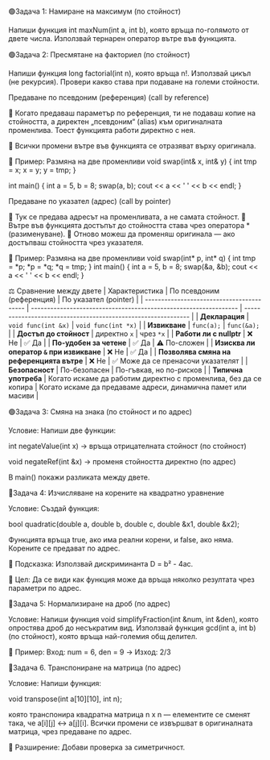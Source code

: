 🟢Задача 1: 
Намиране на максимум (по стойност)

Напиши функция int maxNum(int a, int b), която връща по-голямото от двете числа.
Използвай тернарен оператор вътре във функцията.



🟢Задача 2: 
Пресмятане на факториел (по стойност)

Напиши функция long factorial(int n), която връща n!.
Използвай цикъл (не рекурсия).
Провери какво става при подаване на големи стойности.



Предаване по псевдоним (референция)
(call by reference)

🔹 Когато предаваш параметър по референция, ти не подаваш копие на стойността,
а директен „псевдоним“ (alias) към оригиналната променлива.
Тоест функцията работи директно с нея.

🔹 Всички промени вътре във функцията се отразяват върху оригинала.

🔹 Пример: Размяна на две променливи
void swap(int& x, int& y) {
    int tmp = x; x = y; y = tmp;
}

int main() {
    int a = 5, b = 8;
    swap(a, b);
    cout << a << ' ' << b << endl;
}



Предаване по указател (адрес)
(call by pointer)

🔹 Тук се предава адресът на променливата, а не самата стойност.
🔹 Вътре във функцията достъпът до стойността става чрез оператора * (разименуване).
🔹 Отново можеш да променяш оригинала — ако достъпваш стойността чрез указателя.

🔹 Пример: Размяна на две променливи
void swap(int* p, int* q) {
    int tmp = *p; *p = *q; *q = tmp;
}
int main() {
    int a = 5, b = 8;
    swap(&a, &b);
    cout << a << ' ' << b << endl;
}


⚖️ Сравнение между двете
| Характеристика                            | По псевдоним (референция)                                        | По указател (pointer)                                         |
| ----------------------------------------- | ---------------------------------------------------------------- | ------------------------------------------------------------- |
| **Декларация**                            | `void func(int &x)`                                              | `void func(int *x)`                                           |
| **Извикване**                             | `func(a);`                                                       | `func(&a);`                                                   |
| **Достъп до стойност**                    | директно `x`                                                     | чрез `*x`                                                     |
| **Работи ли с nullptr**                   | ❌ Не                                                             | ✅ Да                                                          |
| **По-удобен за четене**                   | ✅ Да                                                             | ⚠️ По-сложен                                                  |
| **Изисква ли оператор `&` при извикване** | ❌ Не                                                             | ✅ Да                                                          |
| **Позволява смяна на референцията вътре** | ❌ Не                                                             | ✅ Може да се пренасочи указателят                             |
| **Безопасност**                           | По-безопасен                                                     | По-гъвкав, но по-рисков                                       |
| **Типична употреба**                      | Когато искаме да работим директно с променлива, без да се копира | Когато искаме да предаваме адреси, динамична памет или масиви |


🟢Задача 3:
Смяна на знака (по стойност и по адрес)

Условие:
Напиши две функции:

int negateValue(int x) → връща отрицателната стойност (по стойност)

void negateRef(int &x) → променя стойността директно (по адрес)

В main() покажи разликата между двете.


🔷Задача 4: 
Изчисляване на корените на квадратно уравнение

Условие:
Създай функция:

bool quadratic(double a, double b, double c, double &x1, double &x2);


Функцията връща true, ако има реални корени, и false, ако няма.
Корените се предават по адрес.

📘 Подсказка: Използвай дискриминанта D = b² - 4ac.

🧠 Цел: Да се види как функция може да връща няколко резултата чрез параметри по адрес.


🔷Задача 5: 
Нормализиране на дроб (по адрес)

Условие:
Напиши функция void simplifyFraction(int &num, int &den), която опростява дроб до несъкратим вид.
Използвай функция gcd(int a, int b) (по стойност), която връща най-големия общ делител.

📘 Пример:
Вход: num = 6, den = 9 → Изход: 2/3


🔷Задача 6. Транспониране на матрица (по адрес)

Условие:
Напиши функция:

void transpose(int a[10][10], int n);


която транспонира квадратна матрица n x n — елементите се сменят така, че a[i][j] ↔ a[j][i].
Всички промени се извършват в оригиналната матрица, чрез предаване по адрес.

📘 Разширение: Добави проверка за симетричност.